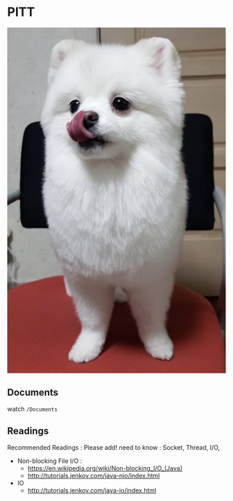 # PITT

![logo](Logo.png)


## Documents
watch `/Documents`

## Readings
Recommended Readings : Please add!
need to know : Socket, Thread, I/O, 
  + Non-blocking File I/O : 
    * https://en.wikipedia.org/wiki/Non-blocking_I/O_(Java)
    * http://tutorials.jenkov.com/java-nio/index.html
  + IO
    * http://tutorials.jenkov.com/java-io/index.html

[comment]: asdf